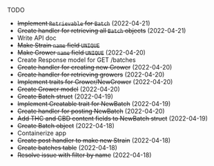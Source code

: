  TODO

- ~~Implement `Retrievable` for `Batch`~~ (2022-04-21)
- ~~Create handler for retrieving all `Batch` objects~~ (2022-04-21)
- Write API doc
- ~~Make Strain `name` field `UNIQUE`~~
- ~~Make Grower `name` field `UNIQUE`~~ (2022-04-20)
- Create Response model for GET /batches
- ~~Create handler for creating new Grower~~ (2022-04-20)
- ~~Create handler for retrieving growers~~ (2022-04-20)
- ~~Implement traits for Grower/NewGrower~~ (2022-04-20)
- ~~Create Grower model~~ (2022-04-20)
- ~~Create Batch struct~~ (2022-04-19)
- ~~Implement Creatable trait for NewBatch~~ (2022-04-19)
- ~~Create handler for posting NewBatch~~ (2022-04-20)
- ~~Add THC and CBD content fields to NewBatch struct~~ (2022-04-19)
- ~~Create Batch object~~ (2022-04-18)
- Containerize app
- ~~Create post handler to make new Strain~~ (2022-04-18)
- ~~Create batches table~~ (2022-04-18)
- ~~Resolve issue with filter by name~~ (2022-04-18)
